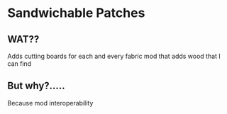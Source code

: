 # Sandwichable Patches

## WAT??

Adds cutting boards for each and every fabric mod that adds wood that I can find

## But why?.....

Because mod interoperability
